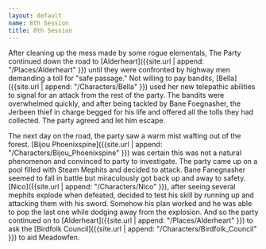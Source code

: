 ```yaml
---
layout: default
name: 8th Session
title: 8th Session
---
```


After cleaning up the mess made by some rogue elementals, The Party continued down the road to [Alderheart]({{site.url | append: "/Places/Alderheart" }}) until they were confronted by highway men demanding a toll for "safe passage." Not willing to pay bandits, [Bella]({{site.url | append: "/Characters/Bella" }}) used her new telepathic abilities to signal for an attack from the rest of the party. The bandits were overwhelmed quickly, and after being tackled by Bane Foegnasher, the Jerbeen thief in charge begged for his life and offered all the tolls they had collected. The party agreed and let him escape.

The next day on the road, the party saw a warm mist wafting out of the forest. [Bijou Phoenixspine]({{site.url | append: "/Characters/Bijou_Phoenixspine" }}) was certain this was not a natural phenomenon and convinced to party to investigate. The party came up on a pool filled with Steam Mephits and decided to attack. Bane Fanegnasher seemed to fall in battle but miraculously got back up and away to safety. [Nico]({{site.url | append: "/Characters/Nico" }}), after seeing several mephits explode when defeated, decided to test his skill by running up and attacking them with his sword. Somehow his plan worked and he was able to pop the last one while dodging away from the explosion. And so the party continued on to [Alderheart]({{site.url | append: "/Places/Alderheart" }}) to ask the [Birdfolk Council]({{site.url | append: "/Characters/Birdfolk_Council" }}) to aid Meadowfen. 
